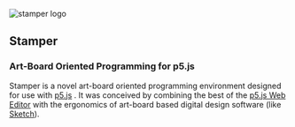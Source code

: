 ![stamper logo](https://files.cargocollective.com/c46725/Stamper-logo-3x.png)

## Stamper
### Art-Board Oriented Programming for p5.js

Stamper is a novel art-board oriented programming environment designed for use with [p5.js](https://p5js.org) . It was conceived by combining the best of the [p5.js Web Editor](https://editor.p5js.org) with the ergonomics of art-board based digital design software (like [Sketch](https://www.sketch.com)).
